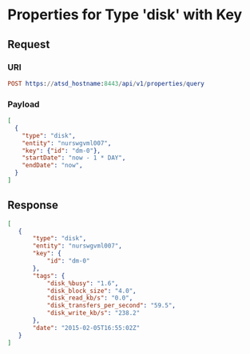 # Properties for Type 'disk' with Key

## Request
### URI
```elm
POST https://atsd_hostname:8443/api/v1/properties/query
```
### Payload
```json
[
  {
    "type": "disk",
    "entity": "nurswgvml007",
    "key": {"id": "dm-0"},
    "startDate": "now - 1 * DAY",
    "endDate": "now",    
  }
]
```

## Response

```json
[
   {
       "type": "disk",
       "entity": "nurswgvml007",
       "key": {
           "id": "dm-0"
       },
       "tags": {
           "disk_%busy": "1.6",
           "disk_block_size": "4.0",
           "disk_read_kb/s": "0.0",
           "disk_transfers_per_second": "59.5",
           "disk_write_kb/s": "238.2"
       },
       "date": "2015-02-05T16:55:02Z"
   }
]
```
